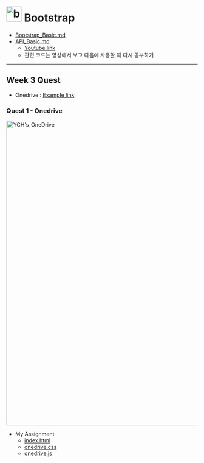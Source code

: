 # <img src="https://getbootstrap.com/docs/5.2/assets/brand/bootstrap-logo-shadow.png" href="https://getbootstrap.com/" title="bootstrap icon" alt="bootstrap icon" width="40px"> Bootstrap

- [Bootstrap_Basic.md](./Bootstrap_Basic.md)
- [API_Basic.md](./API_Basic.md)
  - [Youtube link](https://www.youtube.com/watch?v=QPEUU89AOg8)
  - 관련 코드는 영상에서 보고 다음에 사용할 때 다시 공부하기
---

## Week 3 Quest
- Onedrive : [Example link](https://github.com/jsw6872/TIL/tree/main/Onedrive)

### Quest 1 - Onedrive

<img src=".yongchoooon/OneDrive/YCH's_OneDrive.PNG" alt="YCH's_OneDrive" title="YCH's_OneDrive" width="800px">

- My Assignment
  - [index.html](./yongchoooon/Onedrive/index.html)
  - [onedrive.css](./yongchoooon/Onedrive/onedrive.css)
  - [onedrive.js](./yongchoooon/Onedrive/onedrive.js)

